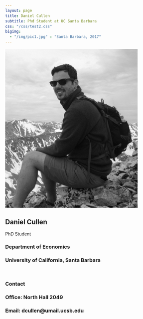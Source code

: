 ```yaml
---
layout: page
title: Daniel Cullen
subtitle: Phd Student at UC Santa Barbara
css: "/css/test2.css"
bigimg:
  - "/img/pic1.jpg" : "Santa Barbara, 2017"
---
```


<div class="left">
    <img src="/img/dcullen2.jpg" width="425"/>
</div>

<div class="right">
    <p>
        <h2>Daniel Cullen</h2> 
        PhD Student<br> 
        <h3>Department of Economics</h3>  
        <h3>University of California, Santa Barbara</h3>  
        <br>
        <h3>Contact</h3> 
        <h3>Office: North Hall 2049</h3>  
        <h3>Email: dcullen@umail.ucsb.edu</h3> 
    </p>
</div>
